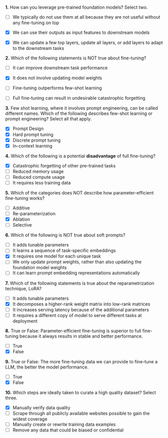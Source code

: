 **1.** How can you leverage pre-trained foundation models? Select two.
- [ ] We typically do not use them at all because they are not useful without any fine-tuning on top
- [x] We can use their outputs as input features to downstream models
- [x] We can update a few top layers, update all layers, or add layers to adapt to the downstream tasks


**2.** Which of the following statements is NOT true about fine-tuning?
- [ ] It can improve downstream task performance
- [x] It does not involve updating model weights
- [ ] Fine-tuning outperforms few-shot learning
- [ ] Full fine-tuning can result in undesirable catastrophic forgetting


**3.** Few shot learning, where it involves prompt engineering, can be called different names. Which of the following describes few-shot learning or prompt engineering? Select all that apply.
- [x] Prompt Design
- [x] Hard prompt tuning
- [x] Discrete prompt tuning
- [x] In-context learning

**4.**  Which of the following is a potential **disadvantage** of full fine-tuning?
- [x] Catastrophic forgetting of other pre-trained tasks
- [ ] Reduced memory usage
- [ ] Reduced compute usage
- [ ] It requires less training data

**5.** Which of the categories does NOT describe how parameter-efficient fine-tuning works?
- [ ] Additive
- [ ] Re-parameterization
- [x] Ablation
- [ ] Selective

**6.** Which of the following is NOT true about soft prompts? 
- [ ] It adds tunable parameters
- [ ] It learns a sequence of task-specific embeddings
- [x] It requires one model for each unique task
- [ ] We only update prompt weights, rather than also updating the foundation model weights
- [ ] It can learn prompt embedding representations automatically

**7.** Which of the following statements is true about the reparametrization technique, LoRA?
- [ ] It adds tunable parameters
- [x] It decomposes a higher-rank weight matrix into low-rank matrices
- [ ] It increases serving latency because of the additional parameters
- [ ] It requires a different copy of model to serve different tasks at deployment

**8.** True or False: Parameter-efficient fine-tuning is superior to full fine-tuning because it always results in stable and better performance.
- [ ] True
- [x] False

**9.** True or False: The more fine-tuning data we can provide to fine-tune a LLM, the better the model performance.
- [ ] True
- [x] False

**10.** Which steps are ideally taken to curate a high quality dataset? Select three.
- [x] Manually verify data quality
- [ ] Scrape through all publicly available websites possible to gain the widest coverage
- [ ] Manually create or rewrite training data examples
- [ ] Remove any data that could be biased or confidential
